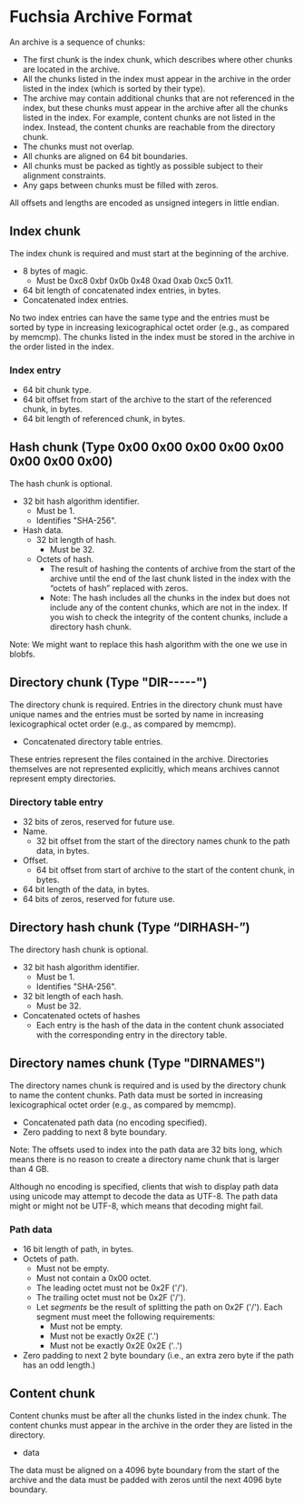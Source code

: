 # Fuchsia Archive Format

An archive is a sequence of chunks:

 * The first chunk is the index chunk, which describes where other chunks are
   located in the archive.
 * All the chunks listed in the index must appear in the archive in the order
   listed in the index (which is sorted by their type).
 * The archive may contain additional chunks that are not referenced in the
   index, but these chunks must appear in the archive after all the chunks
   listed in the index. For example, content chunks are not listed in the
   index. Instead, the content chunks are reachable from the directory chunk.
 * The chunks must not overlap.
 * All chunks are aligned on 64 bit boundaries.
 * All chunks must be packed as tightly as possible subject to their alignment
   constraints.
 * Any gaps between chunks must be filled with zeros.

All offsets and lengths are encoded as unsigned integers in little endian.

## Index chunk

The index chunk is required and must start at the beginning of the archive.

 * 8 bytes of magic.
    - Must be 0xc8 0xbf 0x0b 0x48 0xad 0xab 0xc5 0x11.
 * 64 bit length of concatenated index entries, in bytes.
 * Concatenated index entries.

No two index entries can have the same type and the entries must be sorted by
type in increasing lexicographical octet order (e.g., as compared by memcmp).
The chunks listed in the index must be stored in the archive in the order listed
in the index.

### Index entry

 * 64 bit chunk type.
 * 64 bit offset from start of the archive to the start of the referenced
   chunk, in bytes.
 * 64 bit length of referenced chunk, in bytes.

## Hash chunk (Type 0x00 0x00 0x00 0x00 0x00 0x00 0x00 0x00)

The hash chunk is optional.

 * 32 bit hash algorithm identifier.
    - Must be 1.
    - Identifies "SHA-256".
 * Hash data.
    - 32 bit length of hash.
      - Must be 32.
    - Octets of hash.
      - The result of hashing the contents of archive from the start of the
        archive until the end of the last chunk listed in the index with the
        “octets of hash” replaced with zeros.
      - Note: The hash includes all the chunks in the index but does not include
        any of the content chunks, which are not in the index. If you wish to
        check the integrity of the content chunks, include a directory hash
        chunk.

Note: We might want to replace this hash algorithm with the one we use in
blobfs.

## Directory chunk (Type "DIR-----")

The directory chunk is required.  Entries in the directory chunk must have
unique names and the entries must be sorted by name in increasing
lexicographical octet order (e.g., as compared by memcmp).

 * Concatenated directory table entries.

These entries represent the files contained in the archive. Directories
themselves are not represented explicitly, which means archives cannot represent
empty directories.

### Directory table entry

 * 32 bits of zeros, reserved for future use.
 * Name.
    - 32 bit offset from the start of the directory names chunk to the path
      data, in bytes.
 * Offset.
    - 64 bit offset from start of archive to the start of the content chunk, in
      bytes.
 * 64 bit length of the data, in bytes.
 * 64 bits of zeros, reserved for future use.

## Directory hash chunk (Type “DIRHASH-”)

The directory hash chunk is optional.

 * 32 bit hash algorithm identifier.
    - Must be 1.
    - Identifies "SHA-256".
 * 32 bit length of each hash.
    - Must be 32.
 * Concatenated octets of hashes
    - Each entry is the hash of the data in the content chunk associated with
      the corresponding entry in the directory table.

## Directory names chunk (Type "DIRNAMES")

The directory names chunk is required and is used by the directory chunk to name
the content chunks. Path data must be sorted in increasing lexicographical
octet order (e.g., as compared by memcmp).

 * Concatenated path data (no encoding specified).
 * Zero padding to next 8 byte boundary.

Note: The offsets used to index into the path data are 32 bits long, which means
there is no reason to create a directory name chunk that is larger than 4 GB.

Although no encoding is specified, clients that wish to display path data using
unicode may attempt to decode the data as UTF-8. The path data might or might
not be UTF-8, which means that decoding might fail.

### Path data

 * 16 bit length of path, in bytes.
 * Octets of path.
    - Must not be empty.
    - Must not contain a 0x00 octet.
    - The leading octet must not be 0x2F ('/').
    - The trailing octet must not be 0x2F ('/').
    - Let *segments* be the result of splitting the path on 0x2F ('/'). Each
      segment must meet the following requirements:
       - Must not be empty.
       - Must not be exactly 0x2E ('.')
       - Must not be exactly 0x2E 0x2E ('..')
 * Zero padding to next 2 byte boundary (i.e., an extra zero byte if the path
   has an odd length.)

## Content chunk

Content chunks must be after all the chunks listed in the index chunk. The
content chunks must appear in the archive in the order they are listed in the
directory.

 * data

The data must be aligned on a 4096 byte boundary from the start of the archive
and the data must be padded with zeros until the next 4096 byte boundary.
